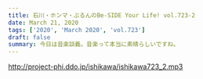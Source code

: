 ```yaml
---
title: 石川・ホンマ・ぶるんのBe-SIDE Your Life! vol.723-2
date: March 21, 2020
tags: ['2020', 'March 2020', 'vol.723']
draft: false
summary: 今日は音楽談義。音楽って本当に素晴らしいですね。
---
```


http://project-phi.ddo.jp/ishikawa/ishikawa723_2.mp3